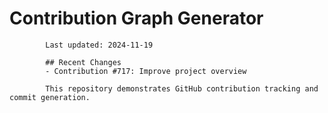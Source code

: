 # Contribution Graph Generator
            
            Last updated: 2024-11-19
            
            ## Recent Changes
            - Contribution #717: Improve project overview
            
            This repository demonstrates GitHub contribution tracking and commit generation.
        